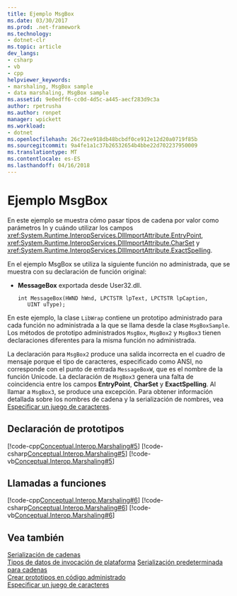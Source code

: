 ```yaml
---
title: Ejemplo MsgBox
ms.date: 03/30/2017
ms.prod: .net-framework
ms.technology:
- dotnet-clr
ms.topic: article
dev_langs:
- csharp
- vb
- cpp
helpviewer_keywords:
- marshaling, MsgBox sample
- data marshaling, MsgBox sample
ms.assetid: 9e0edff6-cc0d-4d5c-a445-aecf283d9c3a
author: rpetrusha
ms.author: ronpet
manager: wpickett
ms.workload:
- dotnet
ms.openlocfilehash: 26c72ee918db48bcbdf0ce912e12d20a0719f85b
ms.sourcegitcommit: 9a4fe1a1c37b26532654b4bbe22d702237950009
ms.translationtype: MT
ms.contentlocale: es-ES
ms.lasthandoff: 04/16/2018
---
```

# <a name="msgbox-sample"></a>Ejemplo MsgBox
En este ejemplo se muestra cómo pasar tipos de cadena por valor como parámetros In y cuándo utilizar los campos <xref:System.Runtime.InteropServices.DllImportAttribute.EntryPoint>, <xref:System.Runtime.InteropServices.DllImportAttribute.CharSet> y <xref:System.Runtime.InteropServices.DllImportAttribute.ExactSpelling>.  
  
 En el ejemplo MsgBox se utiliza la siguiente función no administrada, que se muestra con su declaración de función original:  
  
-   **MessageBox** exportada desde User32.dll.  
  
    ```  
    int MessageBox(HWND hWnd, LPCTSTR lpText, LPCTSTR lpCaption,   
       UINT uType);  
    ```  
  
 En este ejemplo, la clase `LibWrap` contiene un prototipo administrado para cada función no administrada a la que se llama desde la clase `MsgBoxSample`. Los métodos de prototipo administrados `MsgBox`, `MsgBox2` y `MsgBox3` tienen declaraciones diferentes para la misma función no administrada.  
  
 La declaración para `MsgBox2` produce una salida incorrecta en el cuadro de mensaje porque el tipo de caracteres, especificado como ANSI, no corresponde con el punto de entrada `MessageBoxW`, que es el nombre de la función Unicode. La declaración de `MsgBox3` genera una falta de coincidencia entre los campos **EntryPoint**, **CharSet** y **ExactSpelling**. Al llamar a `MsgBox3`, se produce una excepción. Para obtener información detallada sobre los nombres de cadena y la serialización de nombres, vea [Especificar un juego de caracteres](specifying-a-character-set.md).  
  
## <a name="declaring-prototypes"></a>Declaración de prototipos  
 [!code-cpp[Conceptual.Interop.Marshaling#5](../../../samples/snippets/cpp/VS_Snippets_CLR/conceptual.interop.marshaling/cpp/msgbox.cpp#5)]
 [!code-csharp[Conceptual.Interop.Marshaling#5](../../../samples/snippets/csharp/VS_Snippets_CLR/conceptual.interop.marshaling/cs/msgbox.cs#5)]
 [!code-vb[Conceptual.Interop.Marshaling#5](../../../samples/snippets/visualbasic/VS_Snippets_CLR/conceptual.interop.marshaling/vb/msgbox.vb#5)]  
  
## <a name="calling-functions"></a>Llamadas a funciones  
 [!code-cpp[Conceptual.Interop.Marshaling#6](../../../samples/snippets/cpp/VS_Snippets_CLR/conceptual.interop.marshaling/cpp/msgbox.cpp#6)]
 [!code-csharp[Conceptual.Interop.Marshaling#6](../../../samples/snippets/csharp/VS_Snippets_CLR/conceptual.interop.marshaling/cs/msgbox.cs#6)]
 [!code-vb[Conceptual.Interop.Marshaling#6](../../../samples/snippets/visualbasic/VS_Snippets_CLR/conceptual.interop.marshaling/vb/msgbox.vb#6)]  
  
## <a name="see-also"></a>Vea también  
 [Serialización de cadenas](marshaling-strings.md)  
 [Tipos de datos de invocación de plataforma](https://msdn.microsoft.com/library/16014d9f-d6bd-481e-83f0-df11377c550f(v=vs.100))  
 [Serialización predeterminada para cadenas](default-marshaling-for-strings.md)  
 [Crear prototipos en código administrado](creating-prototypes-in-managed-code.md)  
 [Especificar un juego de caracteres](specifying-a-character-set.md)
